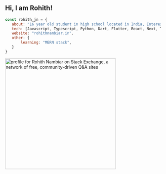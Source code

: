 ## Hi, I am Rohith!

```javascript
const rohith_jn = {
   about: "16 year old student in high school located in India, Interested in web-development",
   tech: [Javascript, Typescript, Python, Dart, Flutter, React, Next, Tailwind],
   website: "rohithnambiar.in",
   other: {
       learning: "MERN stack",
   }
}
```
<a href="https://stackexchange.com/users/21382001/rohith-nambiar"><img src="https://stackexchange.com/users/flair/21382001.png" width="358" height="auto" alt="profile for Rohith Nambiar on Stack Exchange, a network of free, community-driven Q&amp;A sites" title="profile for Rohith Nambiar on Stack Exchange, a network of free, community-driven Q&amp;A sites" /></a>
